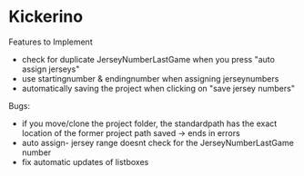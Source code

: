 # Kickerino


Features to Implement
+ check for duplicate JerseyNumberLastGame when you press "auto assign jerseys"
+ use startingnumber & endingnumber when assigning jerseynumbers
+ automatically saving the project when clicking on "save jersey numbers"


Bugs:
+ if you move/clone the project folder, the standardpath has the exact location of the former project path saved -> ends in errors
+ auto assign- jersey range doesnt check for the JerseyNumberLastGame number
+ fix automatic updates of listboxes
